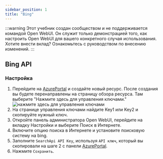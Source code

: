 ```yaml
---
sidebar_position: 1
title: "Bing"
---
```


:::warning
Этот учебник создан сообществом и не поддерживается командой Open WebUI. Он служит только демонстрацией того, как настроить Open WebUI для вашего конкретного случая использования. Хотите внести вклад? Ознакомьтесь с руководством по внесению изменений.
:::

## Bing API

### Настройка

1. Перейдите на [AzurePortal](https://portal.azure.com/#create/Microsoft.BingSearch) и создайте новый ресурс. После создания вы будете перенаправлены на страницу обзора ресурса. Там выберите "Нажмите здесь для управления ключами." ![нажмите здесь для управления ключами](https://github.com/user-attachments/assets/dd2a3c67-d6a7-4198-ba54-67a3c8acff6d)
2. На странице управления ключами найдите Key1 или Key2 и скопируйте нужный ключ.
3. Откройте панель администратора Open WebUI, перейдите на вкладку Настройки и выберите Поиск в Интернете.
4. Включите опцию поиска в Интернете и установите поисковую систему на bing.
5. Заполните `SearchApi API Key`, используя `API ключ`, который вы скопировали на шаге 2 с панели [AzurePortal](https://portal.azure.com/#create/Microsoft.BingSearch).
6. Нажмите `Сохранить`.
